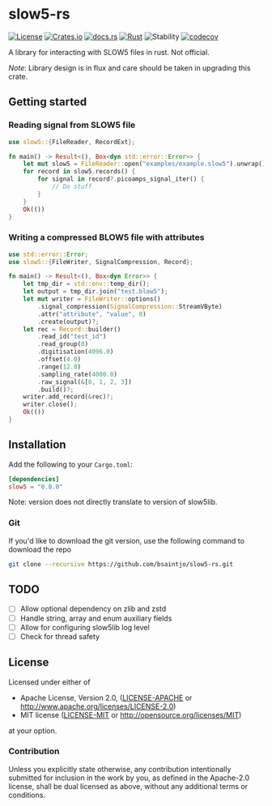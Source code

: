 # slow5-rs

[![License][license-badge]][license-url]
[![Crates.io][crates-badge]][crates-url]
[![docs.rs][docs-badge]][docs-url]
[![Rust][ci-badge]][ci-url]
![Stability][stability-badge]
[![codecov](https://codecov.io/gh/bsaintjo/slow5-rs/branch/main/graph/badge.svg?token=MODXRVRNQ0)](https://codecov.io/gh/bsaintjo/slow5-rs)

[license-badge]: https://img.shields.io/crates/l/slow5?style=flat-square
[license-url]: https://github.com/bsaintjo/slow5-rs#license
[crates-badge]: https://img.shields.io/crates/v/slow5?style=flat-square
[crates-url]: https://crates.io/crates/slow5
[docs-badge]: https://img.shields.io/docsrs/slow5?style=flat-square
[docs-url]: https://docs.rs/slow5
[ci-badge]: https://github.com/bsaintjo/slow5-rs/actions/workflows/rust.yml/badge.svg
[ci-url]: https://github.com/bsaintjo/slow5-rs/actions/workflows/rust.yml
[stability-badge]: https://img.shields.io/badge/stability-experimental-orange.svg

A library for interacting with SLOW5 files in rust. Not official.

*Note*: Library design is in flux and care should be taken in upgrading this crate.

## Getting started

### Reading signal from SLOW5 file

```rust
use slow5::{FileReader, RecordExt};

fn main() -> Result<(), Box<dyn std::error::Error>> {
    let mut slow5 = FileReader::open("examples/example.slow5").unwrap();
    for record in slow5.records() {
        for signal in record?.picoamps_signal_iter() {
            // Do stuff
        }
    }
    Ok(())
}
```

### Writing a compressed BLOW5 file with attributes

```rust
use std::error::Error;
use slow5::{FileWriter, SignalCompression, Record};

fn main() -> Result<(), Box<dyn Error>> {
    let tmp_dir = std::env::temp_dir();
    let output = tmp_dir.join("test.blow5");
    let mut writer = FileWriter::options()
        .signal_compression(SignalCompression::StreamVByte)
        .attr("attribute", "value", 0)
        .create(output)?;
    let rec = Record::builder()
        .read_id("test_id")
        .read_group(0)
        .digitisation(4096.0)
        .offset(4.0)
        .range(12.0)
        .sampling_rate(4000.0)
        .raw_signal(&[0, 1, 2, 3])
        .build()?;
    writer.add_record(&rec)?;
    writer.close();
    Ok(())
}
```

## Installation

Add the following to your `Cargo.toml`:

```toml
[dependencies]
slow5 = "0.8.0"
```

Note: version does not directly translate to version of slow5lib.

### Git

If you'd like to download the git version, use the following command to download the repo

```bash
git clone --recursive https://github.com/bsaintjo/slow5-rs.git
```

## TODO

- [ ] Allow optional dependency on zlib and zstd
- [ ] Handle string, array and enum auxiliary fields
- [ ] Allow for configuring slow5lib log level
- [ ] Check for thread safety

## License

Licensed under either of

- Apache License, Version 2.0, ([LICENSE-APACHE](LICENSE-APACHE) or <http://www.apache.org/licenses/LICENSE-2.0>)
- MIT license ([LICENSE-MIT](LICENSE-MIT) or <http://opensource.org/licenses/MIT>)

at your option.

### Contribution

Unless you explicitly state otherwise, any contribution intentionally submitted
for inclusion in the work by you, as defined in the Apache-2.0 license, shall be dual licensed as above, without any
additional terms or conditions.
